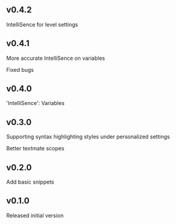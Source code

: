 ## v0.4.2

IntelliSence for level settings

## v0.4.1

More accurate IntelliSence on variables

Fixed bugs

## v0.4.0

'IntelliSence': Variables

## v0.3.0

Supporting syntax highlighting styles under personalized settings

Better textmate scopes

## v0.2.0

Add basic snippets

## v0.1.0

Released initial version
